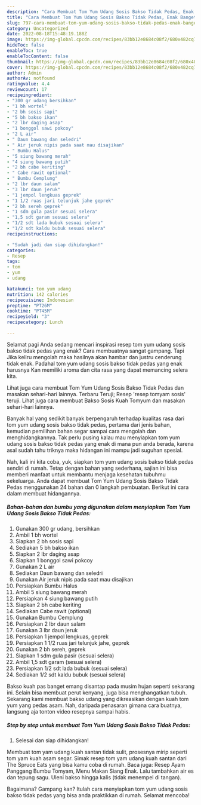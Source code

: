 ```yaml
---
description: "Cara Membuat Tom Yum Udang Sosis Bakso Tidak Pedas, Enak Banget"
title: "Cara Membuat Tom Yum Udang Sosis Bakso Tidak Pedas, Enak Banget"
slug: 797-cara-membuat-tom-yum-udang-sosis-bakso-tidak-pedas-enak-banget
category: Uncategorized
date: 2022-08-18T15:48:19.188Z
image: https://img-global.cpcdn.com/recipes/83bb12e8684c08f2/680x482cq70/tom-yum-udang-sosis-bakso-tidak-pedas-foto-resep-utama.jpg
hideToc: false
enableToc: true
enableTocContent: false
thumbnail: https://img-global.cpcdn.com/recipes/83bb12e8684c08f2/680x482cq70/tom-yum-udang-sosis-bakso-tidak-pedas-foto-resep-utama.jpg
cover: https://img-global.cpcdn.com/recipes/83bb12e8684c08f2/680x482cq70/tom-yum-udang-sosis-bakso-tidak-pedas-foto-resep-utama.jpg
author: Admin
authorAv: notfound
ratingvalue: 4.4
reviewcount: 17
recipeingredient:
- "300 gr udang bersihkan"
- "1 bh wortel"
- "2 bh sosis sapi"
- "5 bh bakso ikan"
- "2 lbr daging asap"
- "1 bonggol sawi pokcoy"
- "2 L air"
- " Daun bawang dan seledri"
- " Air jeruk nipis pada saat mau disajikan"
- " Bumbu Halus"
- "5 siung bawang merah"
- "4 siung bawang putih"
- "2 bh cabe keriting"
- " Cabe rawit optional"
- " Bumbu Cemplung"
- "2 lbr daun salam"
- "3 lbr daun jeruk"
- "1 jempol lengkuas geprek"
- "1 1/2 ruas jari telunjuk jahe geprek"
- "2 bh sereh geprek"
- "1 sdm gula pasir sesuai selera"
- "1,5 sdt garam sesuai selera"
- "1/2 sdt lada bubuk sesuai selera"
- "1/2 sdt kaldu bubuk sesuai selera"
recipeinstructions:

- "Sudah jadi dan siap dihidangkan!"
categories:
- Resep
tags:
- tom
- yum
- udang

katakunci: tom yum udang 
nutrition: 142 calories
recipecuisine: Indonesian
preptime: "PT26M"
cooktime: "PT45M"
recipeyield: "3"
recipecategory: Lunch

---
```



Selamat pagi Anda sedang mencari inspirasi resep tom yum udang sosis bakso tidak pedas yang enak? Cara membuatnya sangat gampang. Tapi Jika keliru mengolah maka hasilnya akan hambar dan justru cenderung tidak enak. Padahal tom yum udang sosis bakso tidak pedas yang enak harusnya Kan memiliki aroma dan cita rasa yang dapat memancing selera kita.


Lihat juga cara membuat Tom Yum Udang Sosis Bakso Tidak Pedas dan masakan sehari-hari lainnya. Terbaru Teruji; Resep &#39;resep tomyam sosis&#39; teruji. Lihat juga cara membuat Bakso Sosis Kuah Tomyum dan masakan sehari-hari lainnya.

Banyak hal yang sedikit banyak berpengaruh terhadap kualitas rasa dari tom yum udang sosis bakso tidak pedas, pertama dari jenis bahan, kemudian pemilihan bahan segar sampai cara mengolah dan menghidangkannya. Tak perlu pusing kalau mau menyiapkan tom yum udang sosis bakso tidak pedas yang enak di mana pun anda berada, karena asal sudah tahu triknya maka hidangan ini mampu jadi suguhan spesial.


Nah, kali ini kita coba, yuk, siapkan tom yum udang sosis bakso tidak pedas sendiri di rumah. Tetap dengan bahan yang sederhana, sajian ini bisa memberi manfaat untuk membantu menjaga kesehatan tubuhmu sekeluarga. Anda dapat membuat Tom Yum Udang Sosis Bakso Tidak Pedas menggunakan 24 bahan dan 0 langkah pembuatan. Berikut ini cara dalam membuat hidangannya.

<!--inarticleads1-->

##### Bahan-bahan dan bumbu yang digunakan dalam menyiapkan Tom Yum Udang Sosis Bakso Tidak Pedas:

1. Gunakan 300 gr udang, bersihkan
1. Ambil 1 bh wortel
1. Siapkan 2 bh sosis sapi
1. Sediakan 5 bh bakso ikan
1. Siapkan 2 lbr daging asap
1. Siapkan 1 bonggol sawi pokcoy
1. Gunakan 2 L air
1. Sediakan  Daun bawang dan seledri
1. Gunakan  Air jeruk nipis pada saat mau disajikan
1. Persiapkan  Bumbu Halus
1. Ambil 5 siung bawang merah
1. Persiapkan 4 siung bawang putih
1. Siapkan 2 bh cabe keriting
1. Sediakan  Cabe rawit (optional)
1. Gunakan  Bumbu Cemplung
1. Persiapkan 2 lbr daun salam
1. Gunakan 3 lbr daun jeruk
1. Persiapkan 1 jempol lengkuas, geprek
1. Persiapkan 1 1/2 ruas jari telunjuk jahe, geprek
1. Gunakan 2 bh sereh, geprek
1. Siapkan 1 sdm gula pasir (sesuai selera)
1. Ambil 1,5 sdt garam (sesuai selera)
1. Persiapkan 1/2 sdt lada bubuk (sesuai selera)
1. Sediakan 1/2 sdt kaldu bubuk (sesuai selera)


Bakso kuah pas banget emang disantap pada musim hujan seperti sekarang ini. Selain bisa membuat perut kenyang, juga bisa menghangatkan tubuh. Sekarang kami membuat bakso udang yang dikreasikan dengan kuah tom yum yang pedas asam. Nah, daripada penasaran gimana cara buatnya, langsung aja tonton video resepnya sampai habis. 

<!--inarticleads2-->

##### Step by step untuk membuat Tom Yum Udang Sosis Bakso Tidak Pedas:


1. Selesai dan siap dihidangkan!

Membuat tom yam udang kuah santan tidak sulit, prosesnya mirip seperti tom yam kuah asam segar. Simak resep tom yam udang kuah santan dari The Spruce Eats yang bisa kamu coba di rumah. Baca juga: Resep Ayam Panggang Bumbu Tomyam, Menu Makan Siang Enak. Lalu tambahkan air es dan tepung sagu. Uleni bakso hingga kalis (tidak menempel di tangan). 

Bagaimana? Gampang kan? Itulah cara menyiapkan tom yum udang sosis bakso tidak pedas yang bisa anda praktikkan di rumah. Selamat mencoba!

